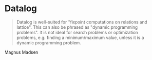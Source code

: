 
# Datalog
> Datalog is well-suited for "fixpoint computations on relations and lattice". This can also be phrased as "dynamic programming problems". It is not ideal for search problems or optimization problems, e.g. finding a minimum/maximum value, unless it is a dynamic programming problem.

Magnus Madsen
